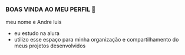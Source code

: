 ### BOAS VINDA AO MEU PERFIL 💙

meu nome e Andre luis

- eu estudo na alura
- utilizo esse espaço para minha organização e compartilhamento do meus projetos desenvolvidos
